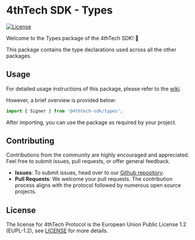 # 4thTech SDK - Types

[![License](https://img.shields.io/badge/License-EUPL_1.2-blue)](https://github.com/4thtech/sdk-js/blob/main/LICENSE.md)

Welcome to the Types package of the 4thTech SDK! 👋

This package contains the type declarations used across all the other packages.

## Usage

For detailed usage instructions of this package, please refer to the [wiki](https://wiki.4thtech.io/docs/sdk/types).

However, a brief overview is provided below:

```ts
import { Signer } from '@4thtech-sdk/types';
```

After importing, you can use the package as required by your project.

## Contributing

Contributions from the community are highly encouraged and appreciated. Feel free to submit issues, pull requests, or
offer general feedback.

- **Issues**: To submit issues, head over to our [Github repository](https://github.com/4thtech/sdk-js/issues).
- **Pull Requests**: We welcome your pull requests. The contribution process aligns with the protocol followed by
  numerous open source projects.

## License

The license for 4thTech Protocol is the European Union Public License 1.2 (EUPL-1.2),
see [LICENSE](https://github.com/4thtech/sdk-js/blob/main/LICENSE.md) for more details.
